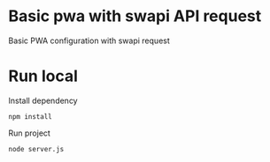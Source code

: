 # Basic pwa with swapi API request

Basic PWA configuration with swapi request

# Run local

Install dependency

```
npm install
```

Run project

```
node server.js
```

